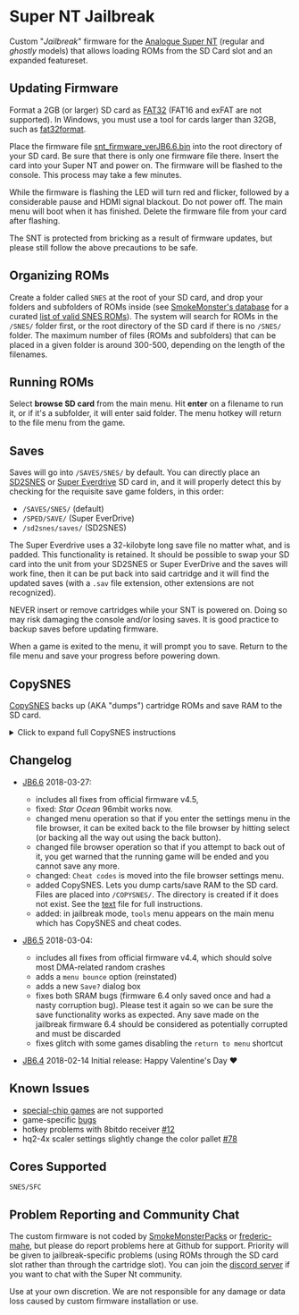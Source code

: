 # Super NT Jailbreak

Custom "*Jailbreak*" firmware for the [Analogue Super
NT](https://www.analogue.co/pages/super-nt/) (regular and *ghostly*
models) that allows loading ROMs from the SD Card slot and an expanded
featureset.

## Updating Firmware 

Format a 2GB (or larger) SD card as
[FAT32](https://en.wikipedia.org/wiki/FAT32) (FAT16 and exFAT are not
supported). In Windows, you must use a tool for cards larger than
32GB, such as
[fat32format](http://www.ridgecrop.demon.co.uk/index.htm?guiformat.htm).

Place the firmware file
[snt_firmware_verJB6.6.bin](https://github.com/SmokeMonsterPacks/Super-NT-Jailbreak/releases/download/v6.6/snt_firmware_verJB6.6.bin)
into the root directory of your SD card.  Be sure that there is only
one firmware file there.  Insert the card into your Super NT and power
on. The firmware will be flashed to the console. This process may
take a few minutes.

While the firmware is flashing the LED will turn red and flicker,
followed by a considerable pause and HDMI signal blackout.  Do not
power off.  The main menu will boot when it has finished. Delete the
firmware file from your card after flashing.

The SNT is protected from bricking as a result of firmware updates,
but please still follow the above precautions to be safe. 

## Organizing ROMs

Create a folder called `SNES` at the root of your SD card, and drop
your folders and subfolders of ROMs inside (see [SmokeMonster's
database](https://github.com/SmokeMonsterPacks/EverDrive-Packs-Lists-Database)
for a curated [list of valid SNES
ROMs](https://github.com/SmokeMonsterPacks/EverDrive-Packs-Lists-Database/raw/master/EverDrive%20Pack%20SMDBs/Super%20EverDrive%20%26%20SD2SNES%20SMDB.txt)).
The system will search for ROMs in the `/SNES/` folder first, or the
root directory of the SD card if there is no `/SNES/` folder.  The
maximum number of files (ROMs and subfolders) that can be placed in a
given folder is around 300-500, depending on the length of the
filenames.

## Running ROMs

Select **browse SD card** from the main menu.  Hit **enter** on a
filename to run it, or if it's a subfolder, it will enter said folder.
The menu hotkey will return to the file menu from the game.

## Saves

Saves will go into `/SAVES/SNES/` by default.  You can directly place
an [SD2SNES](http://sd2snes.de/) or [Super
Everdrive](https://krikzz.com/store/home/13-super-everdrive-v2.html)
SD card in, and it will properly detect this by checking for the
requisite save game folders, in this order:

- `/SAVES/SNES/` (default)
- `/SPED/SAVE/` (Super EverDrive)
- `/sd2snes/saves/` (SD2SNES)

The Super Everdrive uses a 32-kilobyte long save file no matter what,
and is padded.  This functionality is retained.  It should be possible
to swap your SD card into the unit from your SD2SNES or Super
EverDrive and the saves will work fine, then it can be put back into
said cartridge and it will find the updated saves (with a `.sav` file
extension, other extensions are not recognized).

NEVER insert or remove cartridges while your SNT is powered on. Doing so
may risk damaging the console and/or losing saves. It is good practice to 
backup saves before updating firmware.

When a game is exited to the menu, it will prompt you to save. Return to
the file menu and save your progress before powering down.

## CopySNES

[CopySNES](https://github.com/SmokeMonsterPacks/Super-NT-Jailbreak/releases/download/v6.6/CopySNES.Instructions.txt)
backs up (AKA "dumps") cartridge ROMs and save RAM to the SD card.

<details>
  <summary>Click to expand full CopySNES instructions</summary>
<BR>

CopySNES is designed to be an easy to use way to back up cartridge
ROMs and save RAM data. Most types of cartridges are supported, and if
it isn't specifically supported or for some reason the cartridge
header is bad, the settings can be changed.

How to use it:

* Power the system off
* Insert cartridge
* Power the system on
* Select `CopySNES` on the tools menu

At this point, CopySNES will query the cartridge and grab the header
and attempt to detect what kind of cartridge it is.

You have two options at this point:

1. hit `enter` to accept the settings and proceed to saving.
2. hit `start` to edit the detected settings

(note: editing the name will happen during the save step, skip to
`filename entry` below)

If you wish to edit the settings, use `up` and `down` to select one of
the settings, then use `left` and `right` to adjust it. You can select
between 32 kilobytes and 16 megabytes of ROM to dump, and between 0
(i.e. none) and 32 kilobytes of RAM.

Finally, you can select the type of mapper it is, i.e. LOROM, HIROM,
EXHIROM, or EXLOROM. There is also a `FLAT` setting which will let you
dump the entire SNES cartridge space if desired. `FLAT` starts at
address 00:0000 and will dump the specified amount of memory.

While you can dump say, 8 megabytes of LOROM or HIROM, doing so most
likely won't be very useful.

This `manual` mode is useful when dumping things that do not have a
valid or any header such as the *Game Genie* BIOS (it reports 0 kilobyte
of ROM and is actually 64 kilobytes) or the *Sufami Turbo* (again, it
reports 0 kilobyte of ROM even though it's really 1 megabyte).

When you are done adjusting the settings, and are ready to dump, hit
`select`.

Filename entry:

At this point the filename can be edited.  It will directly copy the
ROM header name in here. For some Japanese titles, there may be no
valid ASCII characters in the header (or if there's no header at all)
so any invalid characters for a filename are replaced with spaces. If
there's no name at all, it will default to "GAME".  Use `up`/`down` to
change the character's value and `left`/`right` to select a
character. Press `enter` to accept the filename and begin the dumping
process.

The game's actual size will be determined at this point (i.e. a
2-megabyte game reported in the header might only be 1.5 megabytes, so
this will be detected now).

Finally, the ROM and RAM are dumped to the SD card.

Now that the dump is complete, you are returned to the tools menu. The
system can be powered off and a new cartridge inserted to dump, and so
on until all the carts are dumped that you wish to dump.

The following things have been tested:

* LOROM   (ROM + RAM)
* HIROM   (ROM + RAM)
* EXHIROM (ROM + RAM)
* SDD-1   (ROM + RAM)
* SA-1    (ROM + RAM)
* CX4     (ROM)
* DSP1-4  (ROM + RAM)
* S-RTC   (ROM,  RAM is dumped but it is unknown if it works)
* ST010   (ROM)
* ST011   (ROM)
* ST018   (ROM)
* OBC-1   (ROM + RAM)
* SPC7110 (ROM + RAM, but RAM has not been verified to work)
* GSU-1/2 (ROM + RAM)

(note: for SuperFX (GSU), the RAM is always dumped as 64 kilobytes.
This is because games such as *Yoshi's Island* have RAM, but the
headers for all the games show 0 kilobyte of RAM.  This 'larger' RAM
will work with the major emulators, and can be trimmed down later if
needed.)


Note: Testing with `no$sns` it will not use the saves on certain games
such as *Chrono Trigger* I don't know why, the saves are good and work
on the Super NT itself.

</details>

## Changelog
- [JB6.6](https://github.com/SmokeMonsterPacks/Super-NT-Jailbreak/releases/download/v6.6/snt_firmware_verJB6.6.bin) 2018-03-27:
  - includes all fixes from official firmware v4.5,
  - fixed: *Star Ocean* 96mbit works now.
  - changed menu operation so that if you enter the settings menu in
    the file browser, it can be exited back to the file browser by
    hitting select (or backing all the way out using the back button).
  - changed file browser operation so that if you attempt to back out
    of it, you get warned that the running game will be ended and you
    cannot save any more.
  - changed: `Cheat codes` is moved into the file browser settings
    menu.
  - added CopySNES. Lets you dump carts/save RAM to the SD card. Files
    are placed into `/COPYSNES/`. The directory is created if it does
    not exist. See the
    [text](https://github.com/SmokeMonsterPacks/Super-NT-Jailbreak/releases/download/v6.6/CopySNES.Instructions.txt)
    file for full instructions.
  - added: in jailbreak mode, `tools` menu appears on the main menu
    which has CopySNES and cheat codes.

- [JB6.5](https://github.com/SmokeMonsterPacks/Super-NT-Jailbreak/releases/download/v6.5/snt_firmware_verJB6.5.bin) 2018-03-04:
  - includes all fixes from official firmware v4.4, which should
    solve most DMA-related random crashes
  - adds a `menu bounce` option (reinstated)
  - adds a new `Save?` dialog box
  - fixes both SRAM bugs (firmware 6.4 only saved once and had a nasty
    corruption bug). Please test it again so we can be sure the save
    functionality works as expected. Any save made on the jailbreak
    firmware 6.4 should be considered as potentially corrupted and
    must be discarded
  - fixes glitch with some games disabling the `return to menu`
    shortcut
    
- [JB6.4](https://github.com/SmokeMonsterPacks/Super-NT-Jailbreak/releases/download/v6.4/snt_firmware_verJB6.4.bin) 2018-02-14 Initial release: Happy Valentine's Day :heart:

## Known Issues

- [special-chip games](https://en.wikipedia.org/wiki/List_of_Super_NES_enhancement_chips#List_of_Super_NES_games_that_use_enhancement_chips) are not supported
- game-specific [bugs](https://github.com/SmokeMonsterPacks/Super-NT-Jailbreak/issues?utf8=%E2%9C%93&q=is%3Aissue+is%3Aopen+glitches)
- hotkey problems with 8bitdo receiver [#12](https://github.com/SmokeMonsterPacks/Super-NT-Jailbreak/issues/51)
- hq2-4x scaler settings slightly change the color pallet [#78](https://github.com/SmokeMonsterPacks/Super-NT-Jailbreak/issues/78)

## Cores Supported

`SNES/SFC`

## Problem Reporting and Community Chat

The custom firmware is not coded by
[SmokeMonsterPacks](https://github.com/SmokeMonsterPacks) or
[frederic-mahe](https://github.com/frederic-mahe), but please do
report problems here at Github for support. Priority will be given to
jailbreak-specific problems (using ROMs through the SD card slot
rather than through the cartridge slot). You can join the [discord
server](https://discord.gg/EX57xnF) if you want to chat with the Super
Nt community.

Use at your own discretion. We are not responsible for any damage 
or data loss caused by custom firmware installation or use.
